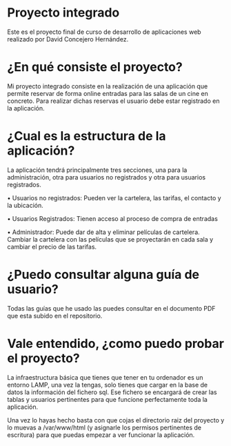 # Proyecto integrado

Este es el proyecto final de curso de desarrollo de aplicaciones web realizado por David Concejero Hernández. 

# ¿En qué consiste el proyecto?

Mi proyecto integrado consiste en la realización de una aplicación que permite reservar de forma online entradas para las salas de un cine en concreto. Para realizar dichas reservas el usuario debe estar registrado en la aplicación. 

# ¿Cual es la estructura de la aplicación?

La aplicación tendrá principalmente tres secciones, una para la administración, otra para usuarios no registrados y otra para usuarios registrados.

• Usuarios no registrados: Pueden ver la cartelera, las tarifas, el contacto y la ubicación.

• Usuarios Registrados: Tienen acceso al proceso de compra de entradas

• Administrador: Puede dar de alta y eliminar películas de cartelera. Cambiar la cartelera con las películas que se proyectarán en cada sala y cambiar el precio de las tarifas.

# ¿Puedo consultar alguna guía de usuario?

Todas las guías que he usado las puedes consultar en el documento PDF que esta subido en el repositorio.

# Vale entendido, ¿como puedo probar el proyecto?

La infraestructura básica que tienes que tener en tu ordenador es un entorno LAMP, una vez la tengas, solo tienes que cargar en la base de datos la información del fichero sql. Ese fichero se encargará de crear las tablas y usuarios pertinentes para que funcione perfectamente toda la aplicación.

Una vez lo hayas hecho basta con que cojas el directorio raiz del proyecto y lo muevas a /var/www/html (y asignarle los permisos pertinentes de escritura) para que puedas empezar a ver funcionar la aplicación.
